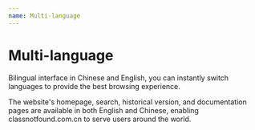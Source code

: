 ```yaml
---
name: Multi-language
---
```


# Multi-language

Bilingual interface in Chinese and English, you can instantly switch languages to provide the best browsing experience.

The website's homepage, search, historical version, and documentation pages are available in both English and Chinese, enabling classnotfound.com.cn to serve users around the world.